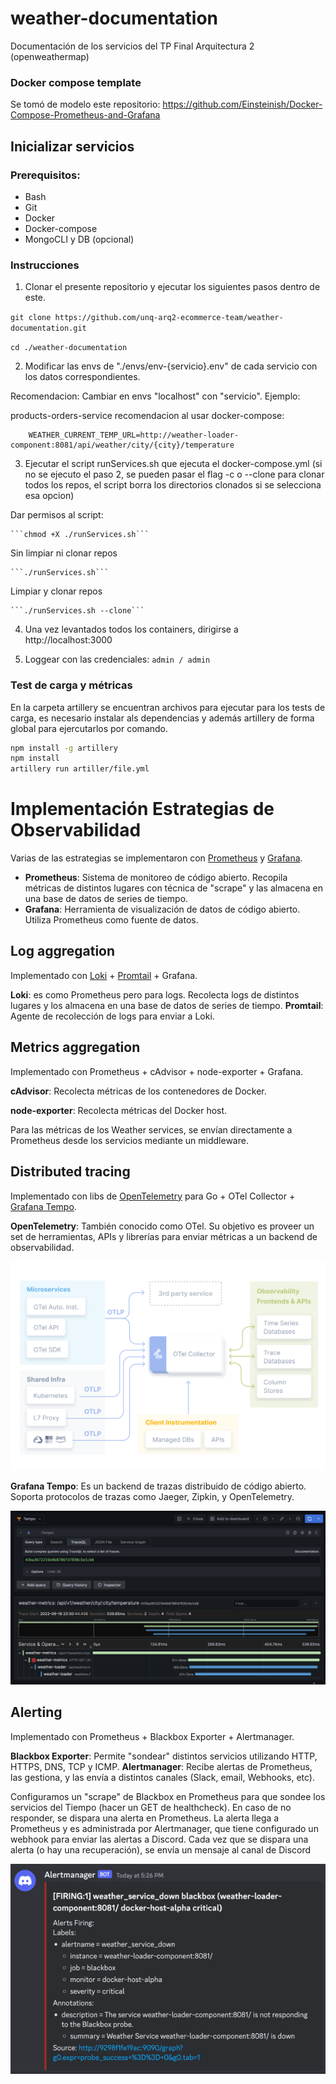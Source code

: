# weather-documentation

Documentación de los servicios del TP Final Arquitectura 2 (openweathermap)

### Docker compose template

Se tomó de modelo este repositorio:
https://github.com/Einsteinish/Docker-Compose-Prometheus-and-Grafana

## Inicializar servicios

### Prerequisitos:

- Bash
- Git
- Docker
- Docker-compose
- MongoCLI y DB (opcional)

### Instrucciones

1. Clonar el presente repositorio y ejecutar los siguientes pasos dentro de este.

`git clone https://github.com/unq-arq2-ecommerce-team/weather-documentation.git`

`cd ./weather-documentation`

2. Modificar las envs de "./envs/env-{servicio}.env" de cada servicio con los datos correspondientes.

Recomendacion: Cambiar en envs "localhost" con "servicio". Ejemplo:

products-orders-service recomendacion al usar docker-compose:

```
    WEATHER_CURRENT_TEMP_URL=http://weather-loader-component:8081/api/weather/city/{city}/temperature
```

3. Ejecutar el script runServices.sh que ejecuta el docker-compose.yml (si no se ejecuto el paso 2, se pueden pasar el flag -c o --clone para clonar todos los repos, el script borra los directorios clonados si se selecciona esa opcion)

Dar permisos al script:

    ```chmod +X ./runServices.sh```

Sin limpiar ni clonar repos

    ```./runServices.sh```

Limpiar y clonar repos

    ```./runServices.sh --clone```

4. Una vez levantados todos los containers, dirigirse a http://localhost:3000

5. Loggear con las credenciales: `admin / admin`

### Test de carga y métricas

En la carpeta artillery se encuentran archivos para ejecutar para los tests de carga, es necesario instalar als dependencias y además artillery de forma global para ejercutarlos por comando.

```bash
npm install -g artillery
npm install
artillery run artiller/file.yml
```

# Implementación Estrategias de Observabilidad
 
Varias de las estrategias se implementaron con [Prometheus](https://prometheus.io/) y [Grafana](https://grafana.com/).

- **Prometheus**: Sistema de monitoreo de código abierto. Recopila métricas de distintos lugares con técnica de "scrape" y las almacena en una base de datos de series de tiempo. 
- **Grafana**: Herramienta de visualización de datos de código abierto. Utiliza Prometheus como fuente de datos.

## Log aggregation

Implementado con [Loki](https://grafana.com/oss/loki/) + [Promtail](https://grafana.com/docs/loki/latest/clients/promtail/) + Grafana.

**Loki**: es como Prometheus pero para logs. Recolecta logs de distintos lugares y los almacena en una base de datos de series de tiempo.
**Promtail**: Agente de recolección de logs para enviar a Loki.

## Metrics aggregation

Implementado con Prometheus + cAdvisor + node-exporter + Grafana.

**cAdvisor**: Recolecta métricas de los contenedores de Docker.

**node-exporter**: Recolecta métricas del Docker host.

Para las métricas de los Weather services, se envían directamente a Prometheus desde los servicios mediante un middleware.

## Distributed tracing 

Implementado con libs de [OpenTelemetry](https://opentelemetry.io/) para Go + OTel Collector + [Grafana Tempo](https://grafana.com/docs/tempo/latest/).

**OpenTelemetry**: También conocido como OTel. Su objetivo es proveer un set de herramientas, APIs y librerías para enviar métricas a un backend de observabilidad.

![img_1.png](img_1.png)

**Grafana Tempo**: Es un backend de trazas distribuido de código abierto. Soporta protocolos de trazas como Jaeger, Zipkin, y OpenTelemetry. 

![img_2.png](img_2.png)


## Alerting

Implementado con Prometheus + Blackbox Exporter + Alertmanager.

**Blackbox Exporter**: Permite "sondear" distintos servicios utilizando HTTP, HTTPS, DNS, TCP y ICMP.
**Alertmanager**: Recibe alertas de Prometheus, las gestiona, y las envía a distintos canales (Slack, email, Webhooks, etc).

Configuramos un "scrape" de Blackbox en Prometheus para que sondee los servicios del Tiempo (hacer un GET de healthcheck). 
En caso de no responder, se dispara una alerta en Prometheus.
La alerta llega a Prometheus y es administrada por Alertmanager, que tiene configurado un webhook para enviar las alertas a Discord.
Cada vez que se dispara una alerta (o hay una recuperación), se envía un mensaje al canal de Discord

![img.png](img.png)
